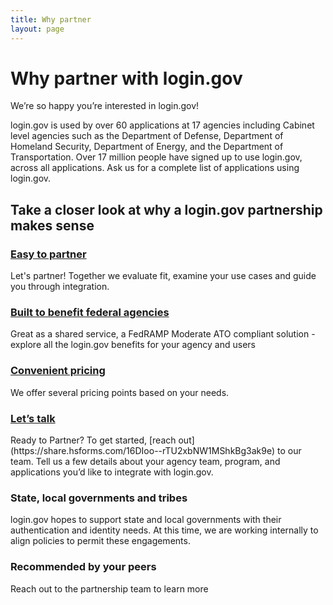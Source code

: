 ```yaml
---
title: Why partner
layout: page
---
```


# Why partner with login.gov

We’re so happy you’re interested in login.gov!

login.gov is used by over 60 applications at 17 agencies including Cabinet level agencies such as the Department of Defense, Department of Homeland Security, Department of Energy, and the Department of Transportation. Over 17 million people have signed up to use login.gov, across all applications. Ask us for a complete list of applications using login.gov.

## Take a closer look at why a login.gov partnership makes sense 

<div class="grid-row grid-gap flex-align-stretch margin-top-4">
  <div class="tablet:grid-col margin-top-2 tablet:margin-top-0 display-flex flex-align-stretch border border-solid border-width-1px radius-md border-gray-10 shadow-1 padding-5 margin-x-05">
    <div class="site-docs-card-link">
      <h3 class="font-lang-lg margin-0">
        <a href="{{ site.baseurl }}/lets-partner" class="block-link text-no-underline text-primary hover:text-underline">Easy to partner</a>
      </h3>
      <p class="margin-top-1">Let's partner! Together we evaluate fit, examine your use cases and guide you through integration.</p>
    </div>
  </div>
    <div class="tablet:grid-col margin-top-2 tablet:margin-top-0 display-flex flex-align-stretch border border-solid border-width-1px radius-md border-gray-10 shadow-1 padding-5 margin-x-05">
    <div class="site-docs-card-link">
      <h3 class="font-lang-lg margin-0">
        <a href="{{ site.baseurl }}/login-gov-benefits" class="block-link text-no-underline text-primary hover:text-underline">Built to benefit federal agencies</a>
      </h3>
      <p class="margin-top-1">Great as a shared service, a FedRAMP Moderate ATO compliant solution - explore all the login.gov benefits for your agency and users</p>
    </div>
  </div>
</div>
<div class="grid-row grid-gap flex-align-stretch margin-top-4">
  <div class="tablet:grid-col margin-top-2 tablet:margin-top-0 display-flex flex-align-stretch border border-solid border-width-1px radius-md border-gray-10 shadow-1 padding-5 margin-x-05">
        <div class="site-docs-card-link">
      <h3 class="font-lang-lg margin-0">
        <a href="#" class="block-link text-no-underline text-primary hover:text-underline">Convenient pricing</a>
      </h3>
      <p class="margin-top-1">We offer several pricing points based on your needs. </p>
    </div>
  </div>
    <div class="tablet:grid-col margin-top-2 tablet:margin-top-0 display-flex flex-align-stretch border border-solid border-width-1px radius-md border-gray-10 shadow-1 padding-5 margin-x-05">
      <div class="site-docs-card-link">
      <h3 class="font-lang-lg margin-0">
        <a href="https://share.hsforms.com/16DIoo--rTU2xbNW1MShkBg3ak9e" class="block-link text-no-underline text-primary hover:text-underline">Let’s talk</a>
      </h3>
      <p class="margin-top-1">Ready to Partner?
      To get started, [reach out](https://share.hsforms.com/16DIoo--rTU2xbNW1MShkBg3ak9e) to our team. Tell us a few details about your agency team, program, and applications you’d like to integrate with login.gov. </p>
    </div>
  </div>
</div>
<div class="grid-row grid-gap flex-align-stretch margin-top-4">
<div class="tablet:grid-col margin-top-2 tablet:margin-top-0 display-flex flex-align-stretch border border-solid border-width-1px radius-md border-gray-10 shadow-1 padding-5 margin-x-05">
    <div class="site-docs-card-link">
      <h3 class="font-lang-lg margin-0">
        State, local governments and tribes
      </h3>
      <p class="margin-top-1">login.gov hopes to support state and local governments with their authentication and identity needs. At this time, we are working internally to align policies to permit these engagements.</p>
    </div>
  </div>
  <div class="tablet:grid-col margin-top-2 tablet:margin-top-0 display-flex flex-align-stretch border border-solid border-width-1px radius-md border-gray-10 shadow-1 padding-5 margin-x-05">
<div class="site-docs-card-link">
      <h3 class="font-lang-lg margin-0">
        Recommended by your peers
      </h3>
      <p class="margin-top-1">Reach out to the partnership team to learn more</p>
    </div>
  </div>

</div>

